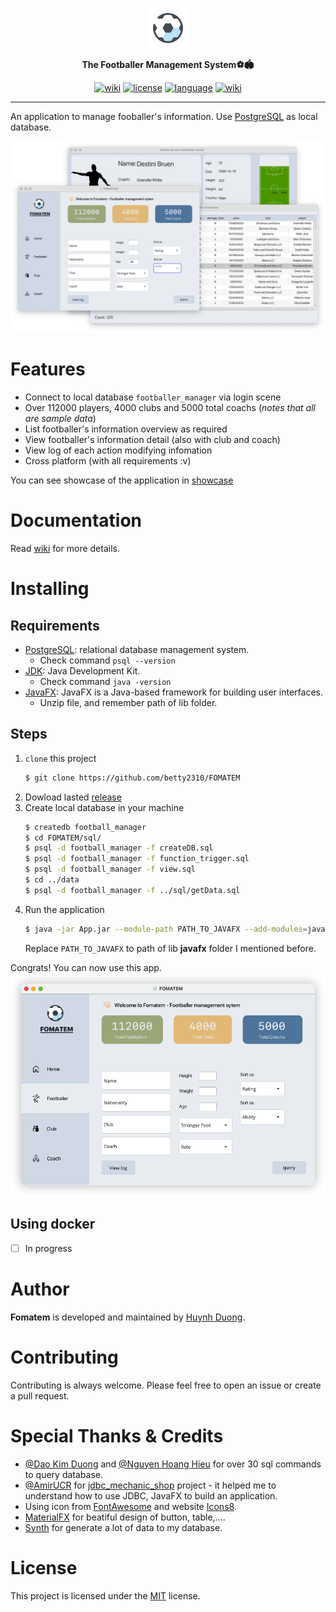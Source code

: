 <p align=center>
  <img src="https://github.com/betty2310/FOMATEM/blob/main/App/src/main/resources/com/betty2310/app/icon/ball.png?raw=true"/>
</p>
<p align=center>
  <b>The Footballer Management System⚽🏟️</b>
</p>
<p align=center>
  <a href="https://github.com/betty2310/FOMATEM/wiki"><img alt="wiki" src="https://img.shields.io/badge/doc-reference-blue"></a>
  <a href="https://github.com/betty2310/FOMATEM/blob/master/LICENSE"><img alt="license" src="https://img.shields.io/badge/license-MIT-green.svg"></a>
  <a href="https://github.com/betty2310/FOMATEM/search?l=java"><img alt="language" src="https://img.shields.io/badge/language-Java-orange.svg"></a>
  <a href="https://github.com/betty2310/FOMATEM/wiki"><img alt="wiki" src="https://img.shields.io/tokei/lines/github/betty2310/FOMATEM"></a>

</p>

------

An application to manage fooballer's information. Use [PostgreSQL](https://www.postgresql.org/) as local database.

![](./assets/overview.png)

# Features

+ Connect to local database `footballer_manager` via login scene
+ Over 112000 players, 4000 clubs and 5000 total coachs (*notes that all are sample data*)
+ List footballer's information overview as required
+ View footballer's information detail (also with club and coach)
+ View log of each action modifying infomation
+ Cross platform (with all requirements :v)

You can see showcase of the application in [showcase](./showcase.md)
# Documentation

Read [wiki](https://github.com/betty2310/FOMATEM/wiki) for more details.

# Installing

## Requirements

+ [PostgreSQL](https://www.postgresql.org/): relational database management system.
    + Check command `psql --version`
+ [JDK](https://www.oracle.com/technetwork/java/javase/downloads/index.html): Java Development Kit.
    + Check command `java -version`
+ [JavaFX](https://www.oracle.com/java/technologies/javafx/overview.html): JavaFX is a Java-based framework for building user interfaces.
    + Unzip file, and remember path of lib folder.

## Steps

1. `clone` this project
   ```bash
   $ git clone https://github.com/betty2310/FOMATEM
   ```
2. Dowload lasted [release](https://github.com/betty2310/FOMATEM/releases) 
2. Create local database in your machine
    ```bash
    $ createdb football_manager
    $ cd FOMATEM/sql/
    $ psql -d football_manager -f createDB.sql
    $ psql -d football_manager -f function_trigger.sql
    $ psql -d football_manager -f view.sql
    $ cd ../data
    $ psql -d football_manager -f ../sql/getData.sql
    ```
3. Run the application
    ```bash
    $ java -jar App.jar --module-path PATH_TO_JAVAFX --add-modules=javafx.controls,javafx.fxml
    ```
    Replace `PATH_TO_JAVAFX` to path of lib **javafx** folder I mentioned before.

Congrats! You can now use this app.
![](./assets/app.png)

## Using docker

- [ ] In progress

# Author

**Fomatem** is developed and maintained by [Huynh Duong](https://github.com/betty2310).

# Contributing

Contributing is always welcome. Please feel free to open an issue or create a pull request.

# Special Thanks & Credits

+ [@Dao Kim Duong](https://github.com/kimduong322?fbclid=IwAR213U6fy_Q6Kvfm4b08EatKH006sv9EFKX0VV2cfcsfeBmLwCs7oSvIYYw) and [@Nguyen Hoang Hieu](https://github.com/hieu748159263) for over 30 sql commands to query database.
+ [@AmirUCR](https://github.com/AmirUCR/jdbc_mechanic_shop.git) for [jdbc_mechanic_shop]() project - it helped me to understand how to use JDBC, JavaFX to build an application.
+ Using icon from [FontAwesome](https://fontawesome.com/) and website [Icons8](https://icons8.com/).
+ [MaterialFX](https://materialfx.io/) for beatiful design of button, table,....
+ [Synth](https://github.com/shuttle-hq/synth) for generate a lot of data to my database.

# License

This project is licensed under the [MIT](https://github.com/betty2310/FOMATEM/blob/main/LICENSE) license.

